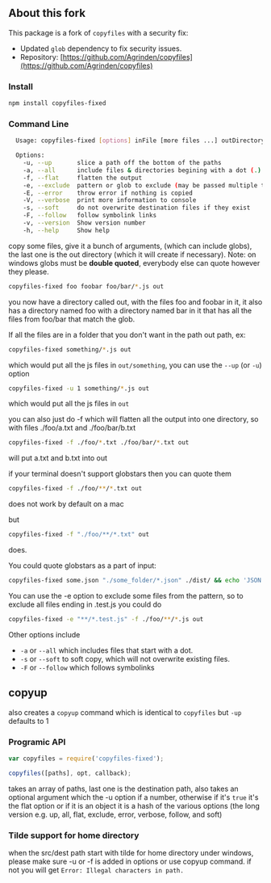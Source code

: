 ## About this fork

This package is a fork of `copyfiles` with a security fix:
- Updated `glob` dependency to fix security issues.
- Repository: [https://github.com/Agrinden/copyfiles](https://github.com/Agrinden/copyfiles)

### Install

```bash
npm install copyfiles-fixed
```
### Command Line

```bash
  Usage: copyfiles-fixed [options] inFile [more files ...] outDirectory

  Options:
    -u, --up       slice a path off the bottom of the paths               [number]
    -a, --all      include files & directories begining with a dot (.)   [boolean]
    -f, --flat     flatten the output                                    [boolean]
    -e, --exclude  pattern or glob to exclude (may be passed multiple times)
    -E, --error    throw error if nothing is copied                      [boolean]
    -V, --verbose  print more information to console                     [boolean]
    -s, --soft     do not overwrite destination files if they exist      [boolean]
    -F, --follow   follow symbolink links                                [boolean]
    -v, --version  Show version number                                   [boolean]
    -h, --help     Show help                                             [boolean]
```

copy some files, give it a bunch of arguments, (which can include globs), the last one
is the out directory (which it will create if necessary).  Note: on windows globs must be **double quoted**, everybody else can quote however they please.

```bash
copyfiles-fixed foo foobar foo/bar/*.js out
```

you now have a directory called out, with the files foo and foobar in it, it also has a directory named foo with a directory named
bar in it that has all the files from foo/bar that match the glob.

If all the files are in a folder that you don't want in the path out path, ex:

```bash
copyfiles-fixed something/*.js out
```

which would put all the js files in `out/something`, you can use the `--up` (or `-u`) option

```bash
copyfiles-fixed -u 1 something/*.js out
```

which would put all the js files in `out`

you can also just do -f which will flatten all the output into one directory, so with files ./foo/a.txt and ./foo/bar/b.txt

```bash
copyfiles-fixed -f ./foo/*.txt ./foo/bar/*.txt out
```

will put a.txt and b.txt into out

if your terminal doesn't support globstars then you can quote them

```bash
copyfiles-fixed -f ./foo/**/*.txt out
```

does not work by default on a mac

but

```bash
copyfiles-fixed -f "./foo/**/*.txt" out
```

does.

You could quote globstars as a part of input:
```bash
copyfiles-fixed some.json "./some_folder/*.json" ./dist/ && echo 'JSON files copied.'
```

You can use the -e option to exclude some files from the pattern, so to exclude all files ending in .test.js you could do

```bash
copyfiles-fixed -e "**/*.test.js" -f ./foo/**/*.js out
```

Other options include

- `-a` or `--all` which includes files that start with a dot.
- `-s` or `--soft` to soft copy, which will not overwrite existing files.
- `-F` or `--follow` which follows symbolinks

## copyup

also creates a `copyup` command which is identical to `copyfiles` but `-up` defaults to 1

### Programic API

```js
var copyfiles = require('copyfiles-fixed');

copyfiles([paths], opt, callback);
```
takes an array of paths, last one is the destination path, also takes an optional argument which the -u option if a number, otherwise if it's `true` it's the flat option or if it is an object it is a hash of the various options (the long version e.g. up, all, flat, exclude, error, verbose, follow, and soft)  

### Tilde support for home directory
when the src/dest path start with tilde for home directory under windows, please make sure -u or -f is added in options or use copyup command. if not you will get `Error: Illegal characters in path.`
